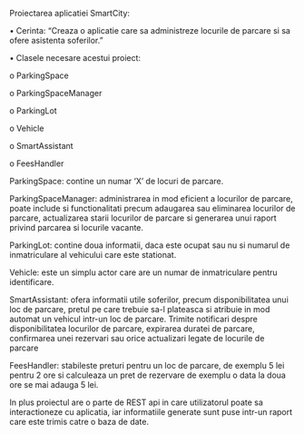 Proiectarea aplicatiei SmartCity:

•	Cerinta: “Creaza o aplicatie care sa administreze locurile de parcare si sa ofere asistenta soferilor.”

•	Clasele necesare acestui proiect:

o	ParkingSpace

o	ParkingSpaceManager

o	ParkingLot

o	Vehicle

o	SmartAssistant

o	FeesHandler

ParkingSpace: contine un numar ‘X’ de locuri de parcare.

ParkingSpaceManager: administrarea in mod eficient a locurilor de parcare, poate include si functionalitati precum adaugarea sau eliminarea locurilor de parcare, actualizarea starii locurilor de parcare si generarea unui raport privind parcarea si locurile vacante.

ParkingLot: contine doua informatii, daca este ocupat sau nu si numarul de inmatriculare al vehicului care este stationat.

Vehicle: este un simplu actor care are un numar de inmatriculare pentru identificare.

SmartAssistant: ofera informatii utile soferilor, precum disponibilitatea unui loc de parcare, pretul pe care trebuie sa-l plateasca si atribuie in mod automat un vehicul intr-un loc de parcare. Trimite notificari despre disponibilitatea locurilor de parcare, expirarea duratei de parcare, confirmarea unei rezervari sau orice actualizari legate de locurile de parcare

FeesHandler: stabileste preturi pentru un loc de parcare, de exemplu 5 lei pentru 2 ore si calculeaza un pret de rezervare de exemplu o data la doua ore se mai adauga 5 lei.

In plus proiectul are o parte de REST api in care utilizatorul poate sa interactioneze cu aplicatia, iar informatiile generate sunt puse intr-un raport care este trimis catre o baza de date.
